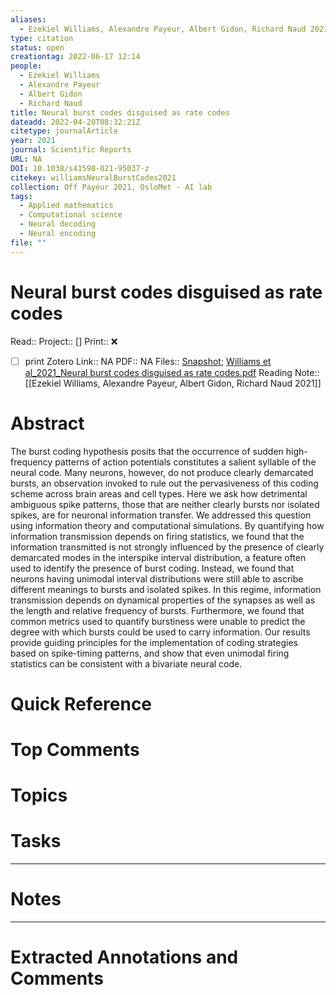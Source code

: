 ```yaml
---
aliases:
  - Ezekiel Williams, Alexandre Payeur, Albert Gidon, Richard Naud 2021
type: citation
status: open
creationtag: 2022-06-17 12:14
people:
  - Ezekiel Williams
  - Alexandre Payeur
  - Albert Gidon
  - Richard Naud
title: Neural burst codes disguised as rate codes
dateadd: 2022-04-20T08:32:21Z
citetype: journalArticle
year: 2021
journal: Scientific Reports
URL: NA
DOI: 10.1038/s41598-021-95037-z
citekey: williamsNeuralBurstCodes2021
collection: Off Payeur 2021, OsloMet - AI lab
tags:
  - Applied mathematics
  - Computational science
  - Neural decoding
  - Neural encoding
file: ""
---
```


# Neural burst codes disguised as rate codes
Read:: 
Project:: []
Print::  ❌
- [ ] print 
Zotero Link:: NA
PDF:: NA
Files:: [Snapshot](file:///home/michaelt/Insync/m@tarlton.info/Google%20Drive/06.%20Zotero/storage/L5A9C6IB/s41598-021-95037-z.html); [Williams et al_2021_Neural burst codes disguised as rate codes.pdf](file:///home/michaelt/Insync/m@tarlton.info/Google%20Drive/06.%20Zotero/storage/Williams%20et%20al_2021_Neural%20burst%20codes%20disguised%20as%20rate%20codes.pdf)
Reading Note:: [[Ezekiel Williams, Alexandre Payeur, Albert Gidon, Richard Naud 2021]]

# Abstract
The burst coding hypothesis posits that the occurrence of sudden high-frequency patterns of action potentials constitutes a salient syllable of the neural code. Many neurons, however, do not produce clearly demarcated bursts, an observation invoked to rule out the pervasiveness of this coding scheme across brain areas and cell types. Here we ask how detrimental ambiguous spike patterns, those that are neither clearly bursts nor isolated spikes, are for neuronal information transfer. We addressed this question using information theory and computational simulations. By quantifying how information transmission depends on firing statistics, we found that the information transmitted is not strongly influenced by the presence of clearly demarcated modes in the interspike interval distribution, a feature often used to identify the presence of burst coding. Instead, we found that neurons having unimodal interval distributions were still able to ascribe different meanings to bursts and isolated spikes. In this regime, information transmission depends on dynamical properties of the synapses as well as the length and relative frequency of bursts. Furthermore, we found that common metrics used to quantify burstiness were unable to predict the degree with which bursts could be used to carry information. Our results provide guiding principles for the implementation of coding strategies based on spike-timing patterns, and show that even unimodal firing statistics can be consistent with a bivariate neural code.

# Quick Reference


# Top Comments


# Topics


# Tasks


----
# Notes


----
# Extracted Annotations and Comments